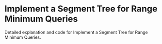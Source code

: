 # Implement a Segment Tree for Range Minimum Queries

Detailed explanation and code for Implement a Segment Tree for Range Minimum Queries.